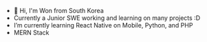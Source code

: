 - 👋 Hi, I'm Won from South Korea
- Currently a Junior SWE working and learning on many projects :D 
-  I’m currently learning React Native on Mobile, Python, and PHP
-  MERN Stack

<!---
wonseobi/wonseobi is a ✨ special ✨ repository because its `README.md` (this file) appears on your GitHub profile.
You can click the Preview link to take a look at your changes.
--->
